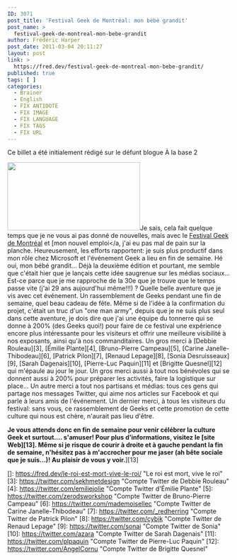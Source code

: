 ```yaml
---
ID: 3071
post_title: 'Festival Geek de Montréal: mon bébé grandit'
post_name: >
  festival-geek-de-montreal-mon-bebe-grandit
author: Frédéric Harper
post_date: 2011-03-04 20:11:27
layout: post
link: >
  https://fred.dev/festival-geek-de-montreal-mon-bebe-grandit/
published: true
tags: [ ]
categories:
  - Brainer
  - English
  - FIX ANTIDOTE
  - FIX IMAGE
  - FIX LANGUAGE
  - FIX TAGS
  - FIX URL
---
```

<div id="deadblog">
  Ce billet a été initialement rédigé sur le défunt blogue À la base 2
</div>

<img title="geekfestmtl" src="http://fred.dev/wp-content/uploads/2011/03/geekfestmtl-300x154.png" alt="" width="300" height="154" />Je sais, cela fait quelque temps que je ne vous ai pas donné de nouvelles, mais avec le [Festival Geek de Montréal][1] et [mon nouvel emploi</a, j'ai eu pas mal de pain sur la planche. Heureusement, les efforts rapportent: je suis plus productif dans mon rôle chez Microsoft et l'événement Geek a lieu en fin de semaine. Hé oui, mon bébé grandit... Déjà la deuxième édition et pourtant, me semble que c'était hier que je lançais cette idée saugrenue sur les médias sociaux... Est-ce parce que je me rapproche de la 30e que je trouve que le temps passe vite (j'ai 29 ans aujourd'hui même!!!) ?
Quelle belle aventure que je vis avec cet événement. Un rassemblement de Geeks pendant une fin de semaine, quel beau cadeau de fête. Même si de l'idée à la confirmation du projet, c'était un truc d'un "one man army", depuis que je ne suis plus seul dans cette aventure, je dois dire que j'ai une équipe du tonnerre qui se donne à 200% (des Geeks quoi!) pour faire de ce festival une expérience encore plus intéressante pour les visiteurs et offrir une meilleure visibilité à nos exposants, ainsi qu'à nos commanditaires. Un gros merci à [Debbie Rouleau][3], [Émilie Plante][4], [Bruno-Pierre Campeau][5], [Carine Janelle-Thibodeau][6], [Patrick Pilon][7], [Renaud Lepage][8], [Sonia Desruisseaux][9], [Sarah Dagenais][10], [Pierre-Luc Paquin][11] et [Brigitte Quesnel][12] qui m'épaule au jour le jour. Un gros merci aussi à tout nos bénévoles qui se donnent aussi à 200% pour préparer les activités, faire la logistique sur place... Un autre merci a tout nos partisans et médias: tous ces gens qui partage nos messages Twitter, qui aime nos articles sur Facebook et qui parle à leurs amis de l'événement. Un dernier merci, à tous les visiteurs du festival: sans vous, ce rassemblement de Geeks et cette promotion de cette culture qui nous est chère, n'aurait pas lieu d'être.

**Je vous attends donc en fin de semaine pour venir célébrer la culture Geek et surtout.... s'amuser! Pour plus d'informations, visitez le [site Web][13]. Même si je risque de courir à droite et à gauche pendant la fin de semaine, n'hésitez pas à m'accrocher pour me jaser (ah bête sociale que je suis...)! Au plaisir de vous y voir.**][13]

 [1]: https://geekfestmtl.com "Site Web du Festival Geek de Montréal"
 []: https://fred.dev/le-roi-est-mort-vive-le-roi/ "Le roi est mort, vive le roi"
 [3]: https://twitter.com/sekhmetdesign "Compte Twitter de Debbie Rouleau"
 [4]: https://twitter.com/emiliejolie "Compte Twitter d'Émilie Plante"
 [5]: https://twitter.com/zerodsworkshop "Compte Twitter de Bruno-Pierre Campeau"
 [6]: https://twitter.com/mademoisellec "Compte Twitter de Carine Janelle-Thibodeau"
 [7]: https://twitter.com/_redherring "Compte Twitter de Patrick Pilon"
 [8]: https://twitter.com/cybik "Compte Twitter de Renaud Lepage"
 [9]: https://twitter.com/sonai "Compte Twitter de Sonia"
 [10]: https://twitter.com/azara "Compte Twitter de Sarah Dagenais"
 [11]: https://twitter.com/plpaquin "Compte Twitter de Pierre-Luc Paquin"
 [12]: https://twitter.com/AngelCornu "Compte Twitter de Brigitte Quesnel"